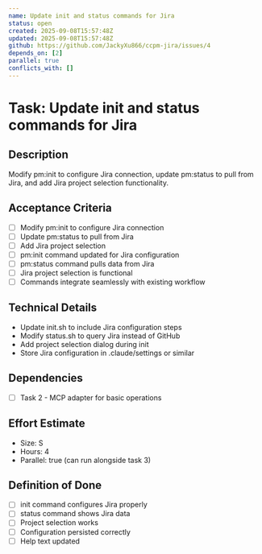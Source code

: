 ```yaml
---
name: Update init and status commands for Jira
status: open
created: 2025-09-08T15:57:48Z
updated: 2025-09-08T15:57:48Z
github: https://github.com/JackyXu866/ccpm-jira/issues/4
depends_on: [2]
parallel: true
conflicts_with: []
---
```


# Task: Update init and status commands for Jira

## Description
Modify pm:init to configure Jira connection, update pm:status to pull from Jira, and add Jira project selection functionality.

## Acceptance Criteria
- [ ] Modify pm:init to configure Jira connection
- [ ] Update pm:status to pull from Jira
- [ ] Add Jira project selection
- [ ] pm:init command updated for Jira configuration
- [ ] pm:status command pulls data from Jira
- [ ] Jira project selection is functional
- [ ] Commands integrate seamlessly with existing workflow

## Technical Details
- Update init.sh to include Jira configuration steps
- Modify status.sh to query Jira instead of GitHub
- Add project selection dialog during init
- Store Jira configuration in .claude/settings or similar

## Dependencies
- [ ] Task 2 - MCP adapter for basic operations

## Effort Estimate
- Size: S
- Hours: 4
- Parallel: true (can run alongside task 3)

## Definition of Done
- [ ] init command configures Jira properly
- [ ] status command shows Jira data
- [ ] Project selection works
- [ ] Configuration persisted correctly
- [ ] Help text updated